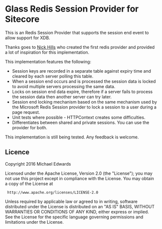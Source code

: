 # Glass Redis Session Provider for Sitecore

This is an Redis Session Provider that supports the session end event to allow support for XDB.

Thanks goes to [Nick Hills](https://github.com/boro2g/Sitecore-Redis-Session-Provider) who created the first redis provider 
and provided a lot of inspiration for this implementation.

This implementation features the following:

* Session keys are recorded in a separate table against expiry time and cleared by each server polling this table.
* When a session end occurs and is processed the session data is locked to avoid multiple servers processing the same data. 
* Locks on session end data expire, therefore if a server fails to process the session data then another server can try later.
* Session end locking mechanism based on the same mechanism used by the Microsoft Redis Session provider to lock a session to a user during a page request.
* Unit tests where possible - HTTPContext creates some difficulties.
* Differentiates between shared and private sessions. You can use the provider for both.

This implementation is still being tested. Any feedback is welcome.


## Licence

   Copyright 2016 Michael Edwards

   Licensed under the Apache License, Version 2.0 (the "License");
   you may not use this project except in compliance with the License.
   You may obtain a copy of the License at

     http://www.apache.org/licenses/LICENSE-2.0

   Unless required by applicable law or agreed to in writing, software
   distributed under the License is distributed on an "AS IS" BASIS,
   WITHOUT WARRANTIES OR CONDITIONS OF ANY KIND, either express or implied.
   See the License for the specific language governing permissions and
   limitations under the License.